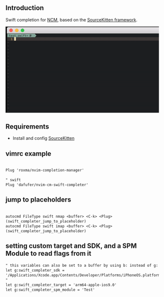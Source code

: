 ## Introduction

Swift completion for [NCM](https://github.com/roxma/nvim-completion-manager),
based on the [SourceKitten framework](https://github.com/jpsim/SourceKitten).

![screencast](_images/example.gif)

## Requirements

- Install and config [SourceKitten](https://github.com/jpsim/SourceKitten#installation)

## vimrc example

```vim

Plug 'roxma/nvim-completion-manager'

" swift
Plug 'dafufer/nvim-cm-swift-completer'

```

## jump to placeholders

```vim

autocmd FileType swift nmap <buffer> <C-k> <Plug>(swift_completer_jump_to_placeholder)
autocmd FileType swift imap <buffer> <C-k> <Plug>(swift_completer_jump_to_placeholder)

```

## setting custom target and SDK, and a SPM Module to read flags from it

```vim
" this variables can also be set to a buffer by using b: instead of g:
let g:swift_completer_sdk = '/Applications/Xcode.app/Contents/Developer/Platforms/iPhoneOS.platform/Developer/SDKs/iPhoneOS9.0.sdk' "
let g:swift_completer_target = 'arm64-apple-ios9.0' 
let g:swift_completer_spm_module = 'Test' 

```
